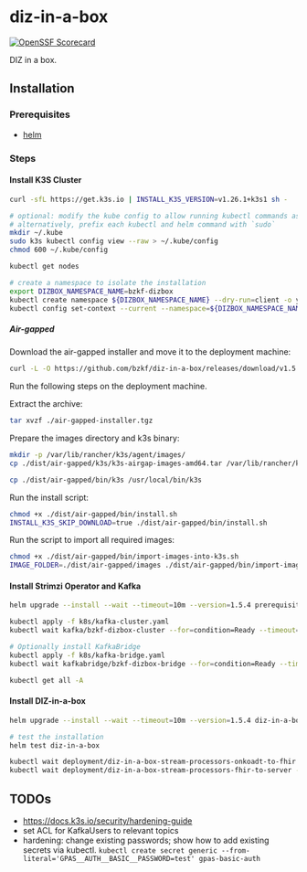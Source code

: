 # diz-in-a-box

[![OpenSSF Scorecard](https://api.securityscorecards.dev/projects/github.com/bzkf/diz-in-a-box/badge)](https://api.securityscorecards.dev/projects/github.com/bzkf/diz-in-a-box)

DIZ in a box.

## Installation

### Prerequisites

- [helm](https://github.com/helm/helm)

### Steps

#### Install K3S Cluster

```sh
curl -sfL https://get.k3s.io | INSTALL_K3S_VERSION=v1.26.1+k3s1 sh -

# optional: modify the kube config to allow running kubectl commands as a non-root user
# alternatively, prefix each kubectl and helm command with `sudo`
mkdir ~/.kube
sudo k3s kubectl config view --raw > ~/.kube/config
chmod 600 ~/.kube/config

kubectl get nodes

# create a namespace to isolate the installation
export DIZBOX_NAMESPACE_NAME=bzkf-dizbox
kubectl create namespace ${DIZBOX_NAMESPACE_NAME} --dry-run=client -o yaml | kubectl apply -f -
kubectl config set-context --current --namespace=${DIZBOX_NAMESPACE_NAME}
```

##### Air-gapped

Download the air-gapped installer and move it to the deployment machine:

<!-- x-release-please-start-version -->

```sh
curl -L -O https://github.com/bzkf/diz-in-a-box/releases/download/v1.5.4/air-gapped-installer.tgz
```

<!-- x-release-please-end -->

Run the following steps on the deployment machine.

Extract the archive:

```sh
tar xvzf ./air-gapped-installer.tgz
```

Prepare the images directory and k3s binary:

```sh
mkdir -p /var/lib/rancher/k3s/agent/images/
cp ./dist/air-gapped/k3s/k3s-airgap-images-amd64.tar /var/lib/rancher/k3s/agent/images/

cp ./dist/air-gapped/bin/k3s /usr/local/bin/k3s
```

Run the install script:

```sh
chmod +x ./dist/air-gapped/bin/install.sh
INSTALL_K3S_SKIP_DOWNLOAD=true ./dist/air-gapped/bin/install.sh
```

Run the script to import all required images:

```sh
chmod +x ./dist/air-gapped/bin/import-images-into-k3s.sh
IMAGE_FOLDER=./dist/air-gapped/images ./dist/air-gapped/bin/import-images-into-k3s.sh
```

#### Install Strimzi Operator and Kafka

<!-- x-release-please-start-version -->

```sh
helm upgrade --install --wait --timeout=10m --version=1.5.4 prerequisites oci://ghcr.io/bzkf/diz-in-a-box/charts/prerequisites

kubectl apply -f k8s/kafka-cluster.yaml
kubectl wait kafka/bzkf-dizbox-cluster --for=condition=Ready --timeout=300s

# Optionally install KafkaBridge
kubectl apply -f k8s/kafka-bridge.yaml
kubectl wait kafkabridge/bzkf-dizbox-bridge --for=condition=Ready --timeout=300s

kubectl get all -A
```

#### Install DIZ-in-a-box

```sh
helm upgrade --install --wait --timeout=10m --version=1.5.4 diz-in-a-box oci://ghcr.io/bzkf/diz-in-a-box/charts/diz-in-a-box

# test the installation
helm test diz-in-a-box

kubectl wait deployment/diz-in-a-box-stream-processors-onkoadt-to-fhir --for=condition=Available --timeout=300s
kubectl wait deployment/diz-in-a-box-stream-processors-fhir-to-server --for=condition=Available --timeout=300s
```

<!-- x-release-please-end -->

## TODOs

- <https://docs.k3s.io/security/hardening-guide>
- set ACL for KafkaUsers to relevant topics
- hardening: change existing passwords; show how to add existing secrets via kubectl.
  `kubectl create secret generic --from-literal='GPAS__AUTH__BASIC__PASSWORD=test' gpas-basic-auth`
